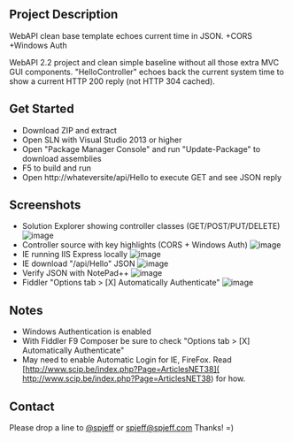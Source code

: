 ## Project Description
WebAPI clean base template echoes current time in JSON. +CORS +Windows Auth

WebAPI 2.2 project and clean simple baseline without all those extra MVC GUI components.  "HelloController" echoes back the current system time to show a current HTTP 200 reply (not HTTP 304 cached).


## Get Started
* Download ZIP and extract
* Open SLN with Visual Studio 2013 or higher
* Open "Package Manager Console" and run "Update-Package" to download assemblies
* F5 to build and run
* Open http://whateversite/api/Hello to execute GET and see JSON reply


## Screenshots
* Solution Explorer showing controller classes (GET/POST/PUT/DELETE)
![image](https://raw.githubusercontent.com/spjeff/HelloTime/master/docs/1.png)
* Controller source with key highlights (CORS + Windows Auth)
![image](https://raw.githubusercontent.com/spjeff/HelloTime/master/docs/2.png)
* IE running IIS Express locally
![image](https://raw.githubusercontent.com/spjeff/HelloTime/master/docs/3.png)
* IE download "/api/Hello" JSON
![image](https://raw.githubusercontent.com/spjeff/HelloTime/master/docs/4.png)
* Verify JSON with NotePad++
![image](https://raw.githubusercontent.com/spjeff/HelloTime/master/docs/5.png)
* Fiddler "Options tab > [X] Automatically Authenticate"
![image](https://raw.githubusercontent.com/spjeff/HelloTime/master/docs/6.png)

## Notes
* Windows Authentication is enabled
* With Fiddler F9 Composer be sure to check "Options tab > [X] Automatically Authenticate"
* May need to enable Automatic Login for IE, FireFox. Read [http://www.scip.be/index.php?Page=ArticlesNET38]( http://www.scip.be/index.php?Page=ArticlesNET38) for how.


## Contact
Please drop a line to [@spjeff](https://twitter.com/spjeff) or [spjeff@spjeff.com](mailto:spjeff@spjeff.com)
Thanks!  =)